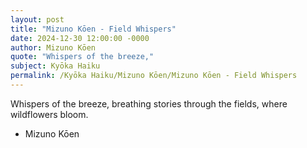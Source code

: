 ```yaml
---
layout: post
title: "Mizuno Kōen - Field Whispers"
date: 2024-12-30 12:00:00 -0000
author: Mizuno Kōen
quote: "Whispers of the breeze,"
subject: Kyōka Haiku
permalink: /Kyōka Haiku/Mizuno Kōen/Mizuno Kōen - Field Whispers
---
```


Whispers of the breeze,
breathing stories through the fields,
where wildflowers bloom.

- Mizuno Kōen
